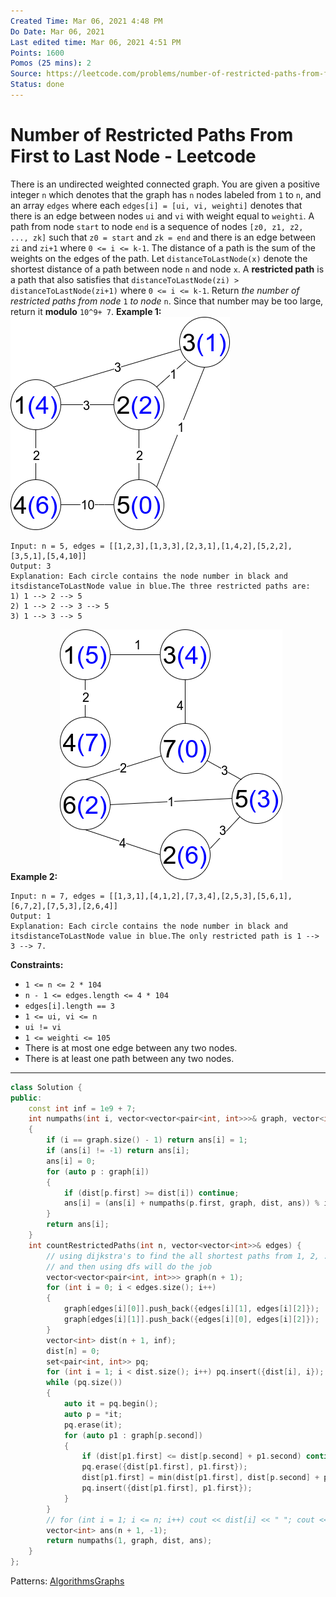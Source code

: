 ```yaml
---
Created Time: Mar 06, 2021 4:48 PM
Do Date: Mar 06, 2021
Last edited time: Mar 06, 2021 4:51 PM
Points: 1600
Pomos (25 mins): 2
Source: https://leetcode.com/problems/number-of-restricted-paths-from-first-to-last-node/
Status: done
---
```


# Number of Restricted Paths From First to Last Node - Leetcode

There is an undirected weighted connected graph. You are given a positive integer `n` which denotes that the graph has `n` nodes labeled from `1` to `n`, and an array `edges` where each `edges[i] = [ui, vi, weighti]` denotes that there is an edge between nodes `ui` and `vi` with weight equal to `weighti`.
A path from node `start` to node `end` is a sequence of nodes `[z0, z1, z2, ..., zk]` such that `z0 = start` and `zk = end` and there is an edge between `zi` and `zi+1` where `0 <= i <= k-1`.
The distance of a path is the sum of the weights on the edges of the path. Let `distanceToLastNode(x)` denote the shortest distance of a path between node `n` and node `x`. A **restricted path** is a path that also satisfies that `distanceToLastNode(zi) > distanceToLastNode(zi+1)` where `0 <= i <= k-1`.
Return *the number of restricted paths from node* `1` *to node* `n`. Since that number may be too large, return it **modulo** `10^9+ 7`.
**Example 1:**
![Number%20of%20Restricted%20Paths%20From%20First%20to%20Last%20Node%20dfcebd1a9e8240e594af0f0aecf6bdaa/restricted_paths_ex1.png](Number%20of%20Restricted%20Paths%20From%20First%20to%20Last%20Node%20dfcebd1a9e8240e594af0f0aecf6bdaa/restricted_paths_ex1.png)
```
Input: n = 5, edges = [[1,2,3],[1,3,3],[2,3,1],[1,4,2],[5,2,2],[3,5,1],[5,4,10]]
Output: 3
Explanation: Each circle contains the node number in black and itsdistanceToLastNode value in blue.The three restricted paths are:
1) 1 --> 2 --> 5
2) 1 --> 2 --> 3 --> 5
3) 1 --> 3 --> 5
```
**Example 2:**
![Number%20of%20Restricted%20Paths%20From%20First%20to%20Last%20Node%20dfcebd1a9e8240e594af0f0aecf6bdaa/restricted_paths_ex22.png](Number%20of%20Restricted%20Paths%20From%20First%20to%20Last%20Node%20dfcebd1a9e8240e594af0f0aecf6bdaa/restricted_paths_ex22.png)
```
Input: n = 7, edges = [[1,3,1],[4,1,2],[7,3,4],[2,5,3],[5,6,1],[6,7,2],[7,5,3],[2,6,4]]
Output: 1
Explanation: Each circle contains the node number in black and itsdistanceToLastNode value in blue.The only restricted path is 1 --> 3 --> 7.
```
**Constraints:**
- `1 <= n <= 2 * 104`
- `n - 1 <= edges.length <= 4 * 104`
- `edges[i].length == 3`
- `1 <= ui, vi <= n`
- `ui != vi`
- `1 <= weighti <= 105`
- There is at most one edge between any two nodes.
- There is at least one path between any two nodes.
---
```cpp
class Solution {
public:
    const int inf = 1e9 + 7; 
    int numpaths(int i, vector<vector<pair<int, int>>>& graph, vector<int>& dist, vector<int>& ans)
    {
        if (i == graph.size() - 1) return ans[i] = 1; 
        if (ans[i] != -1) return ans[i]; 
        ans[i] = 0; 
        for (auto p : graph[i])
        {
            if (dist[p.first] >= dist[i]) continue; 
            ans[i] = (ans[i] + numpaths(p.first, graph, dist, ans)) % inf; 
        }
        return ans[i]; 
    }
    int countRestrictedPaths(int n, vector<vector<int>>& edges) {
        // using dijkstra's to find the all shortest paths from 1, 2, .. n - 1 to n;
        // and then using dfs will do the job
        vector<vector<pair<int, int>>> graph(n + 1); 
        for (int i = 0; i < edges.size(); i++)
        {
            graph[edges[i][0]].push_back({edges[i][1], edges[i][2]});
            graph[edges[i][1]].push_back({edges[i][0], edges[i][2]});
        }
        vector<int> dist(n + 1, inf); 
        dist[n] = 0; 
        set<pair<int, int>> pq;
        for (int i = 1; i < dist.size(); i++) pq.insert({dist[i], i});
        while (pq.size())
        {
            auto it = pq.begin();
            auto p = *it; 
            pq.erase(it); 
            for (auto p1 : graph[p.second])
            {
                if (dist[p1.first] <= dist[p.second] + p1.second) continue; 
                pq.erase({dist[p1.first], p1.first});
                dist[p1.first] = min(dist[p1.first], dist[p.second] + p1.second);
                pq.insert({dist[p1.first], p1.first});
            }
        }
        // for (int i = 1; i <= n; i++) cout << dist[i] << " "; cout << endl;
        vector<int> ans(n + 1, -1); 
        return numpaths(1, graph, dist, ans); 
    }
};
```
Patterns: [Algorithms](Algorithms.md)[Graphs](Graphs.md)